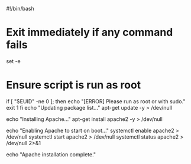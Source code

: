 #!/bin/bash

# Exit immediately if any command fails
set -e  

# Ensure script is run as root
if [ "$EUID" -ne 0 ]; then
    echo "[ERROR] Please run as root or with sudo."
    exit 1
fi
echo "Updating package list..."
apt-get update -y > /dev/null

echo "Installing Apache..."
apt-get install apache2 -y > /dev/null

echo "Enabling Apache to start on boot..."
systemctl enable apache2 > /dev/null
systemctl start apache2 > /dev/null
systemctl status apache2 > /dev/null 2>&1

echo "Apache installation complete."
